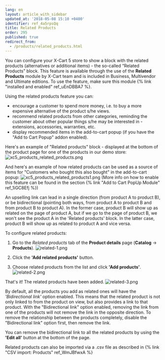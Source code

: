 ```yaml
---
lang: en
layout: article_with_sidebar
updated_at: '2018-05-08 15:10 +0400'
identifier: ref_4a5rpsQq
title: Related Products
order: 295
published: true
redirect_from:
  - /products/related_products.html
---
```

You can configure your X-Cart 5 store to show a block with the related products (alternatives or additional items) - the so-called “Related Products” block. This feature is available through the use of the **Related Products** module by X-Cart team and is included in Business, Multivendor and Ultimate editions. To use the feature, make sure this module {% link "installed and enabled" ref_uEnDBBA7 %}.

Using the related products feature you can: 
* encourage a customer to spend more money, i.e. to buy a more expensive alternative of the product s/he views.
* recommend related products from other categories, reminding the customer about other popular things s/he may be interested in -  extensions, accessories, warranties, etc.
* display recommended items in the add-to-cart popup (if you have the "Add to Cart Popup" addon enabled).

Here's an example of "Related products" block - displayed at the bottom of the product page for one of the products in our demo store:
![xc5_products_related_products.png]({{site.baseurl}}/attachments/ref_4a5rpsQq/xc5_products_related_products.png)

And here's an example of how related products can be used as a source of items for "Customers who bought this also bought" in the add-to-cart popup:
![xc5_products_related_products1.png]({{site.baseurl}}/attachments/ref_4a5rpsQq/xc5_products_related_products1.png)
(More info on how to enable this feature can be found in the section {% link "Add to Cart PopUp Module" ref_1iGC8Efj %})

An upselling link can lead in a single direction (from product A to product B), or be bidirectional (pointing both ways, from product A to product B and from product B to product A). In the former case, product B will show up as related on the page of product A, but if we go to the page of product B, we won't see the product A in the 'Related products' block. In the latter case, product B will show up as related to product A and vice versa.

To configure related products:

1. Go to the _Related products_ tab of the **Product details** page (**Catalog** -> **Products**).
  ![related-1.png]({{site.baseurl}}/attachments/ref_4a5rpsQq/related-1.png)

2. Click the **'Add related products'** button.

3. Choose related products from the list and click **'Add products'**.
  ![related-2.png]({{site.baseurl}}/attachments/ref_4a5rpsQq/related-2.png)

That's it! The related products have been added.
  ![related-3.png]({{site.baseurl}}/attachments/ref_4a5rpsQq/related-3.png)

By default, all the products you add as related ones will have the _'Bidirectional link'_ option enabled. This means that the related product is not only linked to from the product on view, but also provides a link to that product. With the "Bidirectional link" option enabled, removing the link from one of the products will not remove the link in the opposite direction. To remove the relationship between the products completely, disable the "Bidirectional link" option first, then remove the link.

You can remove the bidirectional link to all the related products by using the **'Edit all'** button at the bottom of the page.

Related products can also be imported via a .csv file as described in {% link "CSV import: Products" ref_WmJBfwxA %}
